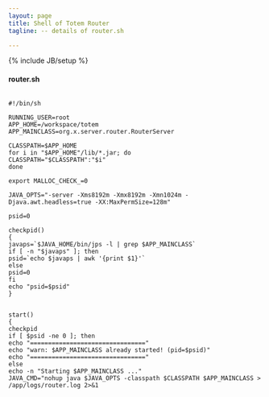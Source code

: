 ```yaml
---
layout: page
title: Shell of Totem Router
tagline: -- details of router.sh

---
```

{% include JB/setup %}

#### router.sh

<pre><code class="Bash">
#!/bin/sh

RUNNING_USER=root
APP_HOME=/workspace/totem
APP_MAINCLASS=org.x.server.router.RouterServer

CLASSPATH=$APP_HOME
for i in "$APP_HOME"/lib/*.jar; do
CLASSPATH="$CLASSPATH":"$i"
done

export MALLOC_CHECK_=0

JAVA_OPTS="-server -Xms8192m -Xmx8192m -Xmn1024m -Djava.awt.headless=true -XX:MaxPermSize=128m"

psid=0

checkpid()
{
javaps=`$JAVA_HOME/bin/jps -l | grep $APP_MAINCLASS`
if [ -n "$javaps" ]; then
psid=`echo $javaps | awk '{print $1}'`
else
psid=0
fi
echo "psid=$psid"
}


start()
{
checkpid
if [ $psid -ne 0 ]; then
echo "================================"
echo "warn: $APP_MAINCLASS already started! (pid=$psid)"
echo "================================"
else
echo -n "Starting $APP_MAINCLASS ..."
JAVA_CMD="nohup java $JAVA_OPTS -classpath $CLASSPATH $APP_MAINCLASS > /app/logs/router.log 2>&1 </dev/null &"
su -c "$JAVA_CMD"
checkpid
if [ $psid -ne 0 ]; then
echo "(pid=$psid) [OK]"
else
echo "[Failed]"
fi
fi
}

stop()
{
checkpid
if [ $psid -ne 0 ]; then
echo -n "Stopping $APP_MAINCLASS ...(pid=$psid) "
kill -9 $psid
if [ $? -eq 0 ]; then
echo "[OK]"
else
echo "[Failed]"
fi
checkpid
if [ $psid -ne 0 ]; then
stop
fi
else
echo "================================"
echo "warn: $APP_MAINCLASS is not running"
echo "================================"
fi
echo "===remove bigqueue"
rm -rf /server/bigqueue/logs/indexlogs/*

}

status()
{
checkpid
if [ $psid -ne 0 ];  then
echo "$APP_MAINCLASS is running! (pid=$psid)"
else
echo "$APP_MAINCLASS is not running"
fi
}

info()
{
echo "System Information:"
echo "****************************"
echo `head -n 1 /etc/issue`
echo `uname -a`
echo
echo "JAVA_HOME=$JAVA_HOME"
echo `$JAVA_HOME/bin/java -version`
echo
echo "APP_HOME=$APP_HOME"
echo "APP_MAINCLASS=$APP_MAINCLASS"
echo "****************************"
}

case "$1" in
'start')
start
;;
'stop')
stop
;;
'restart')
stop
start
;;
'status')
status
;;
'info')
info
;;
*)
echo "Usage: $0 {start|stop|restart|status|info}"
exit 1
esac
exit 0

</code></pre>
